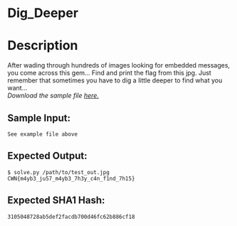 # Dig_Deeper

# Description

<p>After wading through hundreds of images looking for embedded messages, you come across this gem...
Find and print the flag from this jpg. Just remember that sometimes you have to dig a little deeper to find what you want...
<br/>
<em>Download the sample file <a href="test_out.jpg">here.</a></em></p>

## Sample Input:

```
See example file above
```
## Expected Output:

```
$ solve.py /path/to/test_out.jpg
CWN{m4yb3_ju57_m4yb3_7h3y_c4n_f1nd_7h15}
```
## Expected SHA1 Hash:

```
3105048728ab5def2facdb700d46fc62b886cf18
```
